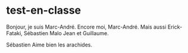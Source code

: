 # test-en-classe

Bonjour, je suis Marc-André.
Encore moi, Marc-André. Mais aussi Erick-Fataki, Sébastien Malo Jean et Guillaume.

Sébastien Aime bien les arachides.